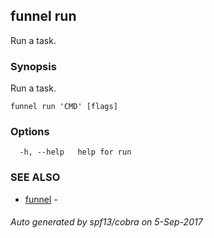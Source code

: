 ## funnel run

Run a task.

### Synopsis


Run a task.

```
funnel run 'CMD' [flags]
```

### Options

```
  -h, --help   help for run
```

### SEE ALSO
* [funnel](funnel.md)	 - 

###### Auto generated by spf13/cobra on 5-Sep-2017
